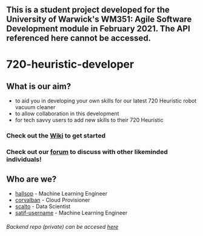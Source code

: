 ## This is a student project developed for the University of Warwick's WM351: Agile Software Development module in February 2021. The API referenced here cannot be accessed.
# 720-heuristic-developer

## What is our aim?
- to aid you in developing your own skills for our latest 720 Heuristic robot vacuum cleaner
- to allow collaboration in this development
- for tech savvy users to add new skills to their 720 Heuristic

### Check out the [Wiki](https://github.com/hallsop/720-heuristic-developer/wiki) to get started

### Check out our [forum](https://github.com/hallsop/720-heuristic-developer/discussions) to discuss with other likeminded individuals!

## Who are we?
- [hallsop](https://github.com/hallsop) - Machine Learning Engineer
- [corvalban](https://github.com/corvalban) - Cloud Provisioner
- [scalto](https://github.com/scalto) - Data Scientist
- [satif-username](https://github.com/satif-username) - Machine Learning Engineer

###### Backend repo (private) can be accesed [here](https://github.com/hallsop/dyson-720-heuristic-developer-backend)
